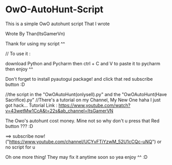 # OwO-AutoHunt-Script
This is a simple OwO autohunt script That I wrote

Wrote By Than(ItsGamerVn)

Thank for using my script ^^


// To use it :

   download Python and Pycharm then ctrl + C and V to paste it to pycharm then enjoy ^^
   
   Don't forget to install pyautogui package! and click that red subscribe button :D

//the script in the "OwOAutoHunt(onlysell).py" and the "OwOAutoHunt(Have Sacrifice).py"
//There's a tutorial on my Channel, My New One haha I just got hack...
Tutorial Link : https://www.youtube.com/watch?v=43wetMw1CcA&t=22s&ab_channel=ItsGamerVN

The Owo's autohunt cost money. Mine not so why don't u press that Red button ??? :D
   
==> subscribe now! ("https://www.youtube.com/channel/UCYvFTiYzwM_52U1cCQc-uNQ") or no script for u

Oh one more thing! They may fix it anytime soon so yea enjoy ^^ :D
